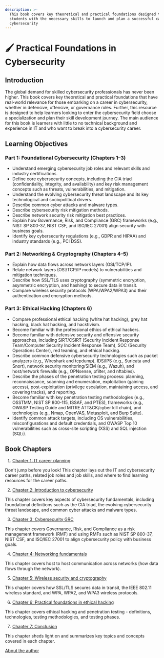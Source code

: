 ```yaml
---
description: >-
  This book covers key theoretical and practical foundations designed to equip
  students with the necessary skills to launch and plan a successful career in
  cybersecurity
---
```


# 🖌️ Practical Foundations in Cybersecurity

## Introduction

The global demand for skilled cybersecurity professionals has never been higher. This book covers key theoretical and practical foundations that have real-world relevance for those embarking on a career in cybersecurity, whether in defensive, offensive, or governance roles. Further, this resource is designed to help learners looking to enter the cybersecurity field choose a specialization and plan their skill development journey. The main audience for this book is learners with little to no technical background and experience in IT and who want to break into a cybersecurity career.

## Learning Objectives

### Part 1: Foundational Cybersecurity (Chapters 1–3)

* Understand emerging cybersecurity job roles and relevant skills and industry certifications.
* Define core cybersecurity concepts, including the CIA triad (confidentiality, integrity, and availability) and key risk management concepts such as threats, vulnerabilities, and mitigation.
* Understand the evolving cybersecurity threat landscape and its key technological and sociopolitical drivers.
* Describe common cyber attacks and malware types.
* Describe cybersecurity risk mitigation methods.
* Describe network security risk mitigation best practices.
* Explain how Governance, Risk, and Compliance (GRC) frameworks (e.g., NIST SP 800-37, NIST CSF, and ISO/IEC 27001) align security with business goals.
* Identify key cybersecurity regulations (e.g., GDPR and HIPAA) and industry standards (e.g., PCI DSS).

### Part 2: Networking & Cryptography (Chapters 4–5)

* Explain how data flows across network layers (OSI/TCP/IP).
* Relate network layers (OSI/TCP/IP models) to vulnerabilities and mitigation techniques.
* Describe how SSL/TLS uses cryptography (symmetric encryption, asymmetric encryption, and hashing) to secure data in transit.
* Compare wireless security protocols (WPA/WPA2/WPA3) and their authentication and encryption methods.

### Part 3: Ethical Hacking (Chapters 6)

* Compare professional ethical hacking (white hat hacking), grey hat hacking, black hat hacking, and hacktivism.
* Become familiar with the professional ethics of ethical hackers.
* Become familiar with defensive security and offensive security approaches, including SIRT/CSIRT (Security Incident Response Team/Computer Security Incident Response Team), SOC (Security Operations Center), red teaming, and ethical hacking.
* Describe common defensive cybersecurity technologies such as packet analyzers (e.g., Wireshark and tcpdump), IDS/IPS (e.g., Suricata and Snort), network security monitoring/SIEM (e.g., Wazuh), and host/network firewalls (e.g., OPNsense, pfilter, and nftables).
* Describe the phases of the penetration testing process: planning, reconnaissance, scanning and enumeration, exploitation (gaining access), post-exploitation (privilege escalation, maintaining access, and covering tracks), and reporting.
* Become familiar with key penetration testing methodologies (e.g., OSSTMM, NIST SP 800-115, ISSAF, and PTES), frameworks (e.g., OWASP Testing Guide and MITRE ATT\&CK/cyber kill chain), and technologies (e.g., Nmap, OpenVAS, Metasploit, and Burp Suite).
* Identify common attack targets, including OS vulnerabilities, misconfigurations and default credentials, and OWASP Top 10 vulnerabilities such as cross-site scripting (XSS) and SQL injection (SQLi).

## Book Chapters

1. [Chapter 1: IT career planning](1.-it-career-planning/introduction-it-career-planning.md)

Don't jump before you look! This chapter lays out the IT and cybersecurity career paths, related job roles and job skills, and where to find learning resources for the career paths.

2. [Chapter 2: Introduction to cybersecurity](2.-introduction-to-cybersecurity/introduction-introduction-to-cybersecurity.md)

This chapter covers key aspects of cybersecurity fundamentals, including foundational definitions such as the CIA triad, the evolving cybersecurity threat landscape, and common cyber attacks and malware types.

3. [Chapter 3: Cybersecurity GRC](3.-cybersecurity-grc/introduction-cybersecurity-grc/)

This chapter covers Governance, Risk, and Compliance as a risk management framework (RMF) and using RMFs such as NIST SP 800-37, NIST CSF, and ISO/IEC 27001 to align cybersecurity policy with business goals.

4. [Chapter 4: Networking fundamentals](4.-networking-fundamentals/introduction-networking-fundamentals/)

This chapter covers host to host communication across networks (how data flows through the network).

5. [Chapter 5: Wireless security and cryptography](5.-wireless-security-and-cryptography/introduction-wireless-security-and-cryptography.md)

This chapter covers how SSL/TLS secures data in transit, the IEEE 802.11 wireless standard, and WPA, WPA2, and WPA3 wireless protocols.

6. [Chapter 6: Practical foundations in ethical hacking ](6.-practical-foundations-in-ethical-hacking/introduction-practical-foundations-in-ethical-hacking/)

This chapter covers ethical hacking and penetration testing - definitions, technologies, testing methodologies, and testing phases.

7. [Chapter 7: Conclusion](broken-reference)

This chapter sheds light on and summarizes key topics and concepts covered in each chapter.

[About the author](https://itnetworkingskills.wordpress.com/baha-abu-shaqra-academic-publications/)

